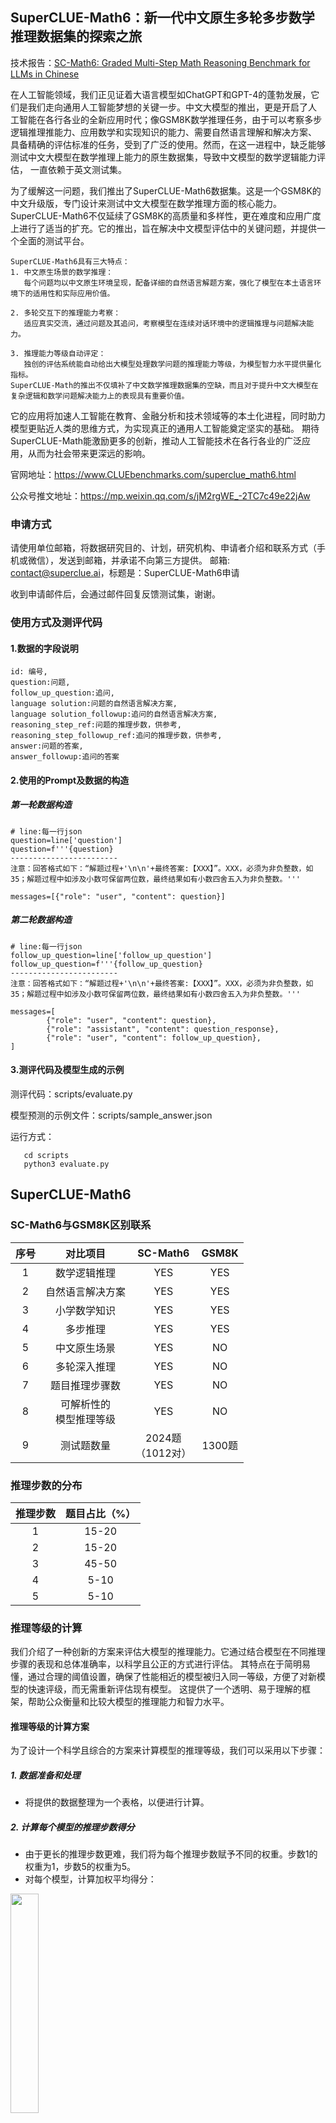## SuperCLUE-Math6：新一代中文原生多轮多步数学推理数据集的探索之旅

技术报告：<a href='https://arxiv.org/abs/2401.11819'>SC-Math6: Graded Multi-Step Math Reasoning Benchmark for LLMs in Chinese</a>

在人工智能领域，我们正见证着大语言模型如ChatGPT和GPT-4的蓬勃发展，它们是我们走向通用人工智能梦想的关键一步。中文大模型的推出，更是开启了人
工智能在各行各业的全新应用时代；像GSM8K数学推理任务，由于可以考察多步逻辑推理推能力、应用数学和实现知识的能力、需要自然语言理解和解决方案、
具备精确的评估标准的任务，受到了广泛的使用。然而，在这一进程中，缺乏能够测试中文大模型在数学推理上能力的原生数据集，导致中文模型的数学逻辑能力评估，
一直依赖于英文测试集。

为了缓解这一问题，我们推出了SuperCLUE-Math6数据集。这是一个GSM8K的中文升级版，专门设计来测试中文大模型在数学推理方面的核心能力。
SuperCLUE-Math6不仅延续了GSM8K的高质量和多样性，更在难度和应用广度上进行了适当的扩充。它的推出，旨在解决中文模型评估中的关键问题，并提供一个全面的测试平台。

    SuperCLUE-Math6具有三大特点：
    1. 中文原生场景的数学推理：
       每个问题均以中文原生环境呈现，配备详细的自然语言解题方案，强化了模型在本土语言环境下的适用性和实际应用价值。
       
    2. 多轮交互下的推理能力考察：
       适应真实交流，通过问题及其追问，考察模型在连续对话环境中的逻辑推理与问题解决能力。
       
    3. 推理能力等级自动评定：
       独创的评估系统能自动给出大模型处理数学问题的推理能力等级，为模型智力水平提供量化指标。
    SuperCLUE-Math的推出不仅填补了中文数学推理数据集的空缺，而且对于提升中文大模型在复杂逻辑和数学问题解决能力上的表现具有重要价值。
    
它的应用将加速人工智能在教育、金融分析和技术领域等的本土化进程，同时助力模型更贴近人类的思维方式，为实现真正的通用人工智能奠定坚实的基础。
期待SuperCLUE-Math能激励更多的创新，推动人工智能技术在各行各业的广泛应用，从而为社会带来更深远的影响。

官网地址：<a href='https://www.CLUEbenchmarks.com/superclue_math6.html'>https://www.CLUEbenchmarks.com/superclue_math6.html</a>

公众号推文地址：<a href="https://mp.weixin.qq.com/s/jM2rgWE_-2TC7c49e22jAw">https://mp.weixin.qq.com/s/jM2rgWE_-2TC7c49e22jAw</a>


### 申请方式

请使用单位邮箱，将数据研究目的、计划，研究机构、申请者介绍和联系方式（手机或微信），发送到邮箱，并承诺不向第三方提供。
邮箱: contact@superclue.ai，标题是：SuperCLUE-Math6申请

收到申请邮件后，会通过邮件回复反馈测试集，谢谢。

### 使用方式及测评代码

####  1.数据的字段说明
    id: 编号,
    question:问题,
    follow_up_question:追问,
    language solution:问题的自然语言解决方案,
    language solution_followup:追问的自然语言解决方案,
    reasoning_step_ref:问题的推理步数，供参考,
    reasoning_step_followup_ref:追问的推理步数，供参考,
    answer:问题的答案,
    answer_followup:追问的答案

#### 2.使用的Prompt及数据的构造

##### 第一轮数据构造
    # line:每一行json
    question=line['question']
    question=f'''{question}
    ------------------------
    注意：回答格式如下：“解题过程+'\n\n'+最终答案:【XXX】”。XXX，必须为非负整数，如35；解题过程中如涉及小数可保留两位数，最终结果如有小数四舍五入为非负整数。'''
    
    messages=[{"role": "user", "content": question}]


##### 第二轮数据构造 
    # line:每一行json
    follow_up_question=line['follow_up_question']
    follow_up_question=f'''{follow_up_question}
    ------------------------
    注意：回答格式如下：“解题过程+'\n\n'+最终答案:【XXX】”。XXX，必须为非负整数，如35；解题过程中如涉及小数可保留两位数，最终结果如有小数四舍五入为非负整数。'''
    
    messages=[
            {"role": "user", "content": question},
            {"role": "assistant", "content": question_response},
            {"role": "user", "content": follow_up_question},
    ]

#### 3.测评代码及模型生成的示例

测评代码：scripts/evaluate.py

模型预测的示例文件：scripts/sample_answer.json

 运行方式：
 
       cd scripts 
       python3 evaluate.py
 
## SuperCLUE-Math6

### SC-Math6与GSM8K区别联系

| 序号 | 对比项目                       | SC-Math6 | GSM8K |
|:----:|:------------------------------:|:---------------:|:-----:|
|  1   | 数学逻辑推理                   |       YES       |  YES  |
|  2   | 自然语言解决方案               |       YES       |  YES  |
|  3   | 小学数学知识                   |       YES       |  YES  |
|  4   | 多步推理                       |       YES       |  YES  |
|  5   | 中文原生场景                   |       YES       |   NO  |
|  6   | 多轮深入推理                   |       YES       |   NO  |
|  7   | 题目推理步骤数                 |       YES       |   NO  |
|  8   | 可解析性的</br>模型推理等级   |       YES       |   NO  |
|  9   | 测试题数量                       | 2024题<br/>（1012对）| 1300题 |


###  推理步数的分布
| 推理步数 | 题目占比（%） |
|:--------:|:------------:|
|    1     |    15-20     |
|    2     |    15-20     |
|    3     |    45-50     |
|    4     |     5-10     |
|    5     |     5-10     |

### 推理等级的计算
我们介绍了一种创新的方案来评估大模型的推理能力。它通过结合模型在不同推理步骤的表现和总体准确率，以科学且公正的方式进行评估。
其特点在于简明易懂，通过合理的阈值设置，确保了性能相近的模型被归入同一等级，方便了对新模型的快速评级，而无需重新评估现有模型。
这提供了一个透明、易于理解的框架，帮助公众衡量和比较大模型的推理能力和智力水平。
#### 推理等级的计算方案
为了设计一个科学且综合的方案来计算模型的推理等级，我们可以采用以下步骤：
##### 1. 数据准备和处理
- 将提供的数据整理为一个表格，以便进行计算。
##### 2. 计算每个模型的推理步数得分
- 由于更长的推理步数更难，我们将为每个推理步数赋予不同的权重。步数1的权重为1，步数5的权重为5。
- 对每个模型，计算加权平均得分：

<img src="https://github.com/CLUEbenchmark/SuperCLUE-Math6/blob/main/resources/img/weight_sum_reasoning.png"  width="30%" height="30%"></img>


##### 3. 计算每个模型的综合得分
- 综合得分=0.5×推理步数得分+0.5×准确率得分
- 综合得分将由推理步数得分和准确率得分共同决定，每部分占50%的权重。
##### 4. 等级划分
- 根据综合得分进行等级划分，等级从1到5，等级5为最高，等级1为最低。
- 使用阈值（0.05分）来确定等级。如果两个模型的综合得分差距在0.05分以内，它们处于同一个等级。
##### 5. 新模型的等级计算
- 对于新模型，使用相同的方法计算其综合得分。
- 将其综合得分与现有模型的综合得分进行比较，按照相同的等级划分原则，确定其等级。

### 评估标准
采取完全匹配的方式，计算准确率。
其中，答案只能是非负整数。

###  模型列表及使用方式
|     模型名称      |   机构   | 使用方式 |
|:-----------------:|:--------:|:--------:|
| GPT_4_1106_Preview | OpenAI   |   API    |
|      GPT_4        | OpenAI   |   API    |
|   文心一言4.0    |  百度    |   API    |
| GPT_3.5_Turbo   | OpenAI   |   API    |
|  ChatGLM_Turbo    | 智谱AI   |   API    |
|  Qwen_14B_Chat    | 阿里云   |   API    |
| Baichuan2_13B_Chat | 百川智能 |   模型   |
|  ChatGLM3_6B      | 智谱AI   |   模型   |
|   讯飞星火_V3.0    | 科大讯飞  |   API    |
| 文心一言3.5 |  百度    |   模型   |
| Chinese_Alpaca2_13B | Yiming Cui | 模型 |


## 测评结果
### SuperCLUE推理能力等级
| 模型名称              | **推理<br/>等级** | 综合<br/>得分 | 推理步数<br/>加权得分 | 准确率<br/>综合得分 |
|:---------------------:|:--------:|:--------:|:------------:|:----------:|
| GPT_4_1106_Preview    |    **5级**     |  87.76   |     88.60     |   86.92    |
| GPT_4                 |    **5级**     |  83.86   |     83.60    |   84.12    |
| 文心一言4.0         |    **5级**     |  79.64   |     80.73    |   78.55    |
| GPT_35_Turbo       |    **4级**     |  53.75   |     54.87    |   52.64    |
| ChatGLM_Turbo         |    **4级**     |  52.55   |     53.60     |   51.49    |
| Qwen_14B_Chat         |    **4级**     |  49.05   |     49.73    |   48.37    |
| 讯飞星火_V3.0          |    **3级**     |  37.39   |     40.87    |   33.91    |
| Baichuan2_13B_Chat    |    **3级**     |  36.76   |     38.40     |   35.12    |
| ChatGLM3_6B           |    **3级**     |  33.03   |     34.13    |   31.92    |
| 文心一言3.5     |    **2级**     |  21.01   |     22.20     |   19.82    |
| Chinese_Alpaca2_13B  |    **2级**     |  18.09   |     18.67    |   17.51    |

注：准确率综合得分，代表了准确率的最终结果。由下表两个数的平均：全面准确率、平均准确率。

###   模型准确率得分
|      模型名称       | **全面<br/>准确率** | 平均<br/>准确率 | 第一轮<br/>准确率 | 第二轮<br/>准确率 | 两轮<br/>差异 |
|:-------------------:|:----------:|:----------:|:------------:|:------------:|:----------------:|
| GPT_4_1106_Preview  |   83.68    |   90.16    |     94.22    |     86.10    |      -8.12       |
|        GPT_4        |   80.50    |   87.73    |     91.70    |     83.77    |      -7.93       |
|     文心一言4.0    |   73.32    |   83.77    |     89.74    |     77.80    |      -11.94      |
|   GPT_3.5_Turbo   |   43.94    |   61.33    |     72.48    |     50.19    |      -22.29      |
|    ChatGLM_Turbo    |   42.44    |   60.54    |     71.92    |     49.16    |      -22.76      |
|    Qwen_14B_Chat    |   38.54    |   58.19    |     72.31    |     44.06    |      -28.25      |
| Baichuan2_13B_Chat  |   25.09    |   45.15    |     59.24    |     31.06    |      -28.18      |
|     ChatGLM3_6B     |   21.23    |   42.60    |     56.72    |     28.44    |      -28.28      |
|     讯飞星火_V3.0     |   20.52    |   47.29    |     69.12    |     25.47    |      -43.65      |
| Chinese_Alpaca2_13B |   10.23    |   24.79    |     33.21    |     16.32    |      -16.89      |
| 文心一言3.5   |    9.51    |   30.13    |     43.00    |     17.26    |      -25.74      |


####  指令遵循率与回答长度

| 模型名称              | 指令遵循率<br/>（答案） | 回答<br/>长度 |
|:---------------------:|:------------------:|:------------:|
| GPT_4_1106_Preview    |       99.44        |    173.48    |
| GPT_4                 |       99.21        |    126.75    |
| 文心一言4.0          |       68.04        |    143.78    |
| GPT_3.5_Turbo       |       54.64        |     82.11    |
| ChatGLM_Turbo         |       60.15        |     91.84    |
| Qwen_14B_Chat         |       90.67        |     71.1     |
| Baichuan2_13B_Chat    |        1.54        |      70.00      |
| ChatGLM3_6B           |       20.91        |     56.29    |
| 讯飞星火_V3.0           |       53.66        |     61.03    |
| Chinese_Alpaca2_13B  |       18.15        |     46.50    |
| 文心一言3.5     |       64.68        |     43.14    |

###   推理步数的成绩分布
|     模型名称                |   步数1   |   步数2   |   步数3   |   步数4   |   步数5   |
|:-------------------:|:-----:|:-----:|:-----:|:-----:|:-----:|
| GPT_4_1106_Preview  | 0.92  | 0.89  | 0.91  | 0.89  | 0.86  |
| GPT_4               | 0.92  | 0.91  | 0.89  | 0.82  | 0.77  |
| 文心一言4.0        | 0.87  | 0.85  | 0.85  | 0.81  | 0.75  |
| GPT_3.5_Turbo     | 0.73  | 0.65  | 0.61  | 0.48  | 0.49  |
| ChatGLM_Turbo       | 0.70  | 0.65  | 0.60  | 0.51  | 0.44  |
| Qwen_14B_Chat       | 0.72  | 0.58  | 0.60  | 0.47  | 0.38  |
| Baichuan2_13B_Chat  | 0.56  | 0.48  | 0.44  | 0.38  | 0.28  |
| ChatGLM3_6B         | 0.58  | 0.49  | 0.41  | 0.27  | 0.25  |
| 讯飞星火_V3.0          | 0.62  | 0.48  | 0.47  | 0.31  | 0.38  |
| 文心一言3.5  | 0.49  | 0.29  | 0.29  | 0.16  | 0.15  |
| Chinese_Alpaca2_13B| 0.40  | 0.29  | 0.22  | 0.14  | 0.12  |

###   成绩对比：SC-Math vs GSM8K
| 模型名称            | SC-Math6<br/>全面准确率 | GSM8K              | 成绩来源            |
|:-------------------:|:------------------:|:------------------:|:-------------------:|
| GPT_4_1106_Preview  |       83.68        |       未报告       |         --         |
| GPT_4               |       80.50        | 92.0<br/> (5-shot CoT)  |    GPT-4 report    |
| 文心一言4.0       |       73.32        |       未报告       |         --         |
| GPT_3.5_Turbo        |       43.94        | 57.1<br/> (5-shot)      |    GPT-4 report    |
| ChatGLM_Turbo       |       42.44        |       未报告       |         --         |
| Qwen_14B_Chat       |       38.54        | 50.3 <br/>(0-shot)      | Modelscope<br/>项目     |
| Baichuan2_13B_Chat  |       25.09        | 52.77<br/>(base)        | Baichuan2<br/>report   |
| ChatGLM3_6B         |       21.23        | 72.3<br/>(0-shot CoT)   | ChatGLM3-6B<br/>Github |
| 讯飞星火_V3.0          |       20.52        |       未报告       |         -          |
| Chinese_Alpaca2_13B|       10.23        |       未报告       |         -          |
| 文心一言3.5   |        9.51        |       未报告       |         -          |

## 测评结论

通过我们获得的推理等级数据，我们可以得出以下三个关键结论：

#### 1. 先进模型的卓越表现：
    顶级模型（如GPT_4_1106_Preview、GPT_4 和文心一言4.0 ）在推理任务中展现了卓越的性能，特别是在处理高难度的多步推理任务时。
    它们在推理能力和准确性方面均达到了较高的标准，证明了当前大模型的先进水平。
#### 2. 性能分层明显：
    通过对不同模型的综合评估，我们可以看到性能上的明显分层。高等级模型在复杂任务上的表现远远超过低等级模型，这反映了在大模型领域内技术和能力的多样性和分层。
#### 3. 针对不同需求的模型选择：
    不同等级的模型提供了根据具体应用场景和需求选择合适模型的依据。例如，对于需要高精度和复杂推理能力的任务，更适合选择等级较高的模型；
     而对于一些基础应用，则可以考虑使用等级较低但仍具有效率和准确性的模型。


通过分析准确率和指令遵循率得分情况，我们还可以看到：

#### 1. 准确率的递减趋势：
在所有模型中，第二轮准确率普遍低于第一轮准确率，这表明随着任务复杂度的增加（从第一轮到第二轮），模型的性能出现了下降。这种趋势在所有模型中普遍存在，
表明在设计和优化模型时，需要特别关注其在持续任务中的稳定性和适应性。

      比如，GPT_4_1106_Preview的第一轮准确率为94.22%，而第二轮准确率为86.10%，准确率下降了8.12%。同样地，ERNIE_35_Turbo_v2的第一轮准确率为43.00%，第二轮准确率为17.26%，下降了25.74%。
#### 2. GPT系列模型的卓越性能：
 GPT_4_1106_Preview和GPT_4在各项指标中均表现优异，尤其在全面准确率和平均准确率方面。这反映了GPT系列模型在处理复杂任务时的高效性和可靠性，
 同时也表明了其在语言理解和生成方面的先进性。
    GPT_4_1106_Preview在全面准确率上达到了83.68%，平均准确率为90.16%，而GPT_4的全面准确率为80.50%，平均准确率为87.73%，均高于其他模型。
#### 3. 指令遵循率与准确率的相关性：
高指令遵循率模型（如GPT_4_1106_Preview和GPT_4）通常也展现了较高的准确率，而低指令遵循率模型（如Baichuan2_13B_Chat）则准确率较低。
这表明指令遵循率可能是衡量模型整体性能的一个重要指标，尤其在评估模型对任务要求的理解和执行能力时。
     GPT_4_1106_Preview的指令遵循率为99.44%，全面准确率为83.68%，而Chinese_Alpaca2_13B的指令遵循率仅为18.15%，全面准确率也较低，仅为10.23%。
#### 4. 准确率与答案长度的潜在关系：
在某些模型（如GPT_4_1106_Preview）中，较高的准确率伴随着较长的平均答案长度，这可能暗示这些模型在生成详尽回答时更为精确。
然而，这一趋势并不在所有模型中一致出现，表明答案长度与准确率之间的关系可能受多种因素影响，包括模型的设计和训练数据。
      GPT_4_1106_Preview的平均答案长度为173.48，准确率较高，而ChatGLM3_6B的平均答案长度为56.29，准确率相对较低。这暗示在某些情况下，答案长度可能与准确率相关。
#### 5. 性能差异的可能原因：
观察各模型之间的性能差异，可能反映了它们在架构、训练数据集、优化策略等方面的不同。例如，GPT系列模型可能因为更大的模型规模、更广泛的训练数据或更高级的优化技术而表现更佳。
对这些差异的深入研究有助于理解和改进现有模型的性能。

## 示例
#### 示例1
<img src="https://github.com/CLUEbenchmark/SuperCLUE-Math6/blob/main/resources/img/example2.png"  width="86%" height="86%"></img>

#### 示例2
<img src="https://github.com/CLUEbenchmark/SuperCLUE-Math6/blob/main/resources/img/example0.png"  width="86%" height="86%"></img>

#### 示例3
<img src="https://github.com/CLUEbenchmark/SuperCLUE-Math6/blob/main/resources/img/example1.png"  width="86%" height="86%"></img>



## 讨论交流与使用

<p float="left"> 
  微信群：  
  <img src="https://github.com/CLUEbenchmark/SuperCLUE-Math6/blob/main/resources/img/scmath_group.jpeg"  width="30%" height="30%"></img>
  联系人：
  <img src="https://github.com/CLUEbenchmark/SuperCLUE-Math6/blob/main/resources/img/brightmart_s.jpeg"  width="30%" height="30%"></img>
</p> 



